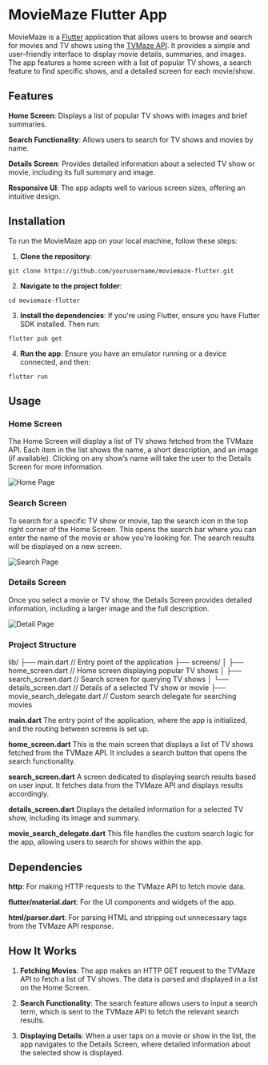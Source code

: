# MovieMaze Flutter App



MovieMaze is a [Flutter](https://flutter.dev/) application that allows users to browse and search for movies and TV shows using the [TVMaze API](https://api.tvmaze.com/search/shows?q=all). It provides a simple and user-friendly interface to display movie details, summaries, and images. The app features a home screen with a list of popular TV shows, a search feature to find specific shows, and a detailed screen for each movie/show.


## Features

**Home Screen**: Displays a list of popular TV shows with images and brief summaries.

**Search Functionality**: Allows users to search for TV shows and movies by name.

**Details Screen**: Provides detailed information about a selected TV show or movie, including its full summary and image.

**Responsive UI**: The app adapts well to various screen sizes, offering an intuitive design.

## Installation


To run the MovieMaze app on your local machine, follow these steps:

1. **Clone the repository**:

```
git clone https://github.com/yourusername/moviemaze-flutter.git
```
2. **Navigate to the project folder**:

```
cd moviemaze-flutter
```

3. **Install the dependencies**: If you're using Flutter, ensure you have Flutter SDK installed. Then run:

```
flutter pub get
```

4. **Run the app**: Ensure you have an emulator running or a device connected, and then:

```
flutter run
```

## Usage


### Home Screen
The Home Screen will display a list of TV shows fetched from the TVMaze API. Each item in the list shows the name, a short description, and an image (if available).
Clicking on any show’s name will take the user to the Details Screen for more information.

![Home Page](homepage.png)

### Search Screen
To search for a specific TV show or movie, tap the search icon in the top right corner of the Home Screen. This opens the search bar where you can enter the name of the movie or show you're looking for.
The search results will be displayed on a new screen.

![Search Page](searchPage.png)

### Details Screen
Once you select a movie or TV show, the Details Screen provides detailed information, including a larger image and the full description.

![Detail Page](detailsPage.png)

### Project Structure


lib/
├── main.dart                   // Entry point of the application
├── screens/
│   ├── home_screen.dart        // Home screen displaying popular TV shows
│   ├── search_screen.dart      // Search screen for querying TV shows
│   └── details_screen.dart     // Details of a selected TV show or movie
├── movie_search_delegate.dart // Custom search delegate for searching movies


**main.dart**
The entry point of the application, where the app is initialized, and the routing between screens is set up.

**home_screen.dart**
This is the main screen that displays a list of TV shows fetched from the TVMaze API. It includes a search button that opens the search functionality.

**search_screen.dart**
A screen dedicated to displaying search results based on user input. It fetches data from the TVMaze API and displays results accordingly.

**details_screen.dart**
Displays the detailed information for a selected TV show, including its image and summary.

**movie_search_delegate.dart**
This file handles the custom search logic for the app, allowing users to search for shows within the app.

## Dependencies


**http**: For making HTTP requests to the TVMaze API to fetch movie data.

**flutter/material.dart**: For the UI components and widgets of the app.

**html/parser.dart**: For parsing HTML and stripping out unnecessary tags from the TVMaze API response.


## How It Works


1. **Fetching Movies**: The app makes an HTTP GET request to the TVMaze API to fetch a list of TV shows. The data is parsed and displayed in a list on the Home Screen.

2. **Search Functionality**: The search feature allows users to input a search term, which is sent to the TVMaze API to fetch the relevant search results.

3. **Displaying Details**: When a user taps on a movie or show in the list, the app navigates to the Details Screen, where detailed information about the selected show is displayed.